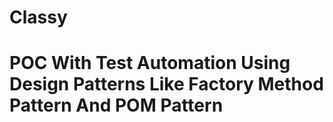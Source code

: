 # Classy
# POC With Test Automation Using Design Patterns Like Factory Method Pattern And POM Pattern 

